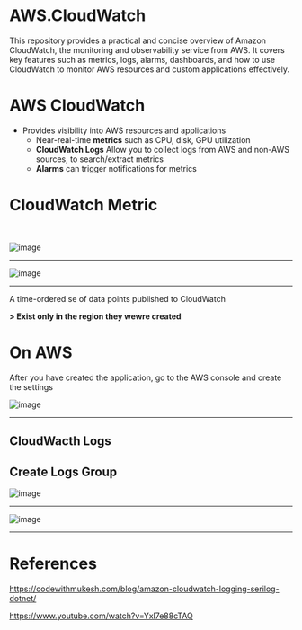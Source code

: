 # AWS.CloudWatch
This repository provides a practical and concise overview of Amazon CloudWatch, the monitoring and observability service from AWS. It covers key features such as metrics, logs, alarms, dashboards, and how to use CloudWatch to monitor AWS resources and custom applications effectively.

# AWS CloudWatch

- Provides visibility into AWS resources and applications
  - Near-real-time **metrics** such as CPU, disk, GPU utilization
  - **CloudWatch Logs** Allow you to collect logs from AWS and non-AWS sources, to search/extract metrics
  - **Alarms** can trigger notifications for metrics

# CloudWatch Metric 

</br>


![image](https://github.com/user-attachments/assets/8f4609dc-a60e-4833-a46f-b414b4b7cb1e)

----

![image](https://github.com/user-attachments/assets/eec67932-6ef2-46d4-9801-8f85fedf1024)

----

A time-ordered se of data points published to CloudWatch

**> Exist only in the region they wewre created**

# On AWS
After you have created the application, go to the AWS console and create the settings

![image](https://github.com/user-attachments/assets/5154d287-61c7-4c60-ba97-80e401f57743)

-----

## CloudWacth Logs

## Create Logs Group

![image](https://github.com/user-attachments/assets/f4ae0ea6-2398-4ec4-a365-c958f7e93bba)

-----


![image](https://github.com/user-attachments/assets/d24d9882-7494-420d-91a0-19236553ec63)

----




# References
https://codewithmukesh.com/blog/amazon-cloudwatch-logging-serilog-dotnet/


https://www.youtube.com/watch?v=Yxl7e88cTAQ
